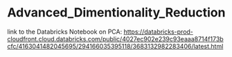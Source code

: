 # Advanced_Dimentionality_Reduction
link to the Databricks Notebook on PCA: https://databricks-prod-cloudfront.cloud.databricks.com/public/4027ec902e239c93eaaa8714f173bcfc/4163041482045695/294166035395118/3683132982283406/latest.html
